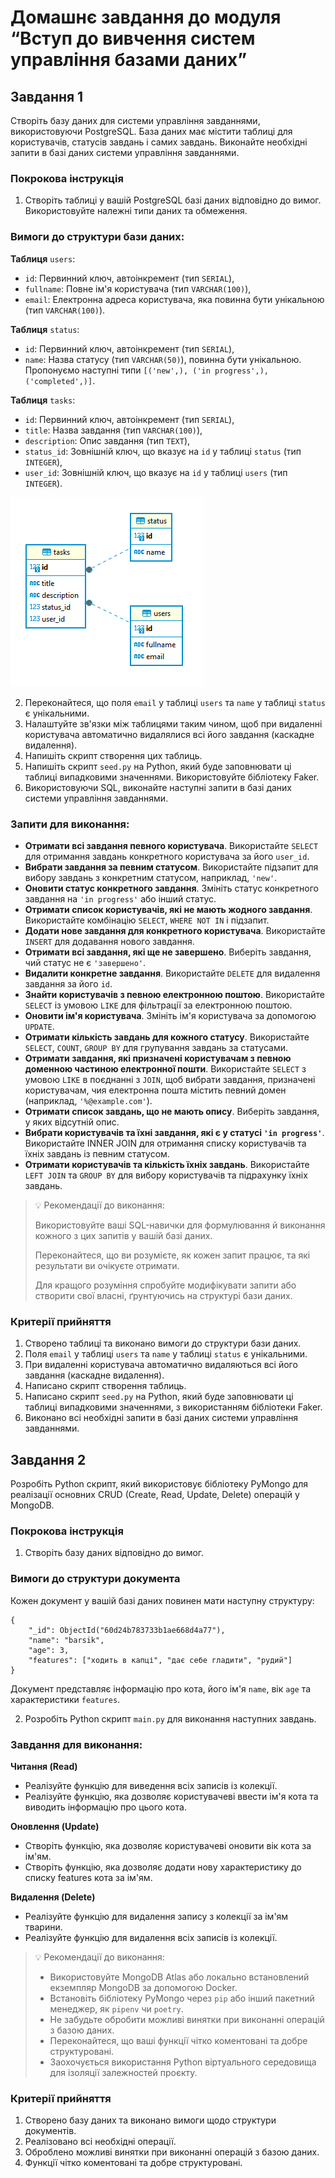 # Домашнє завдання до модуля “Вступ до вивчення систем управління базами даних” 

## Завдання 1

Створіть базу даних для системи управління завданнями, використовуючи PostgreSQL. База даних має містити таблиці для користувачів, статусів завдань і самих завдань. Виконайте необхідні запити в базі даних системи управління завданнями.

### Покрокова інструкція

1. Створіть таблиці у вашій PostgreSQL базі даних відповідно до вимог. Використовуйте належні типи даних та обмеження.

### Вимоги до структури бази даних:

**Таблиця** `users`:

- `id`: Первинний ключ, автоінкремент (тип `SERIAL`),
- `fullname`: Повне ім'я користувача (тип `VARCHAR(100)`),
- `email`: Електронна адреса користувача, яка повинна бути унікальною (тип `VARCHAR(100)`).

**Таблиця** `status`:

- `id`: Первинний ключ, автоінкремент (тип `SERIAL`),
- `name`: Назва статусу (тип `VARCHAR(50)`), повинна бути унікальною. Пропонуємо наступні типи `[('new',), ('in progress',), ('completed',)]`.

**Таблиця** `tasks`:

- `id`: Первинний ключ, автоінкремент (тип `SERIAL`),
- `title`: Назва завдання (тип `VARCHAR(100)`),
- `description`: Опис завдання (тип `TEXT`),
- `status_id`: Зовнішній ключ, що вказує на `id` у таблиці `status` (тип `INTEGER`),
- `user_id`: Зовнішній ключ, що вказує на `id` у таблиці `users` (тип `INTEGER`).

![](img1.png)

2. Переконайтеся, що поля `email` у таблиці `users` та `name` у таблиці `status` є унікальними.
3. Налаштуйте зв'язки між таблицями таким чином, щоб при видаленні користувача автоматично видалялися всі його завдання (каскадне видалення).
4. Напишіть скрипт створення цих таблиць.
5. Напишіть скрипт `seed.py` на Python, який буде заповнювати ці таблиці випадковими значеннями. Використовуйте бібліотеку Faker.
6. Використовуючи SQL, виконайте наступні запити в базі даних системи управління завданнями.

### Запити для виконання:

- **Отримати всі завдання певного користувача**. Використайте `SELECT` для отримання завдань конкретного користувача за його `user_id`.
- **Вибрати завдання за певним статусом**. Використайте підзапит для вибору завдань з конкретним статусом, наприклад, `'new'`.
- **Оновити статус конкретного завдання**. Змініть статус конкретного завдання на `'in progress'` або інший статус.
- **Отримати список користувачів, які не мають жодного завдання**. Використайте комбінацію `SELECT`, `WHERE NOT IN` і підзапит.
- **Додати нове завдання для конкретного користувача**. Використайте `INSERT` для додавання нового завдання.
- **Отримати всі завдання, які ще не завершено**. Виберіть завдання, чий статус не є `'завершено'`.
- **Видалити конкретне завдання**. Використайте `DELETE` для видалення завдання за його `id`.
- **Знайти користувачів з певною електронною поштою**. Використайте `SELECT` із умовою `LIKE` для фільтрації за електронною поштою.
- **Оновити ім'я користувача**. Змініть ім'я користувача за допомогою `UPDATE`.
- **Отримати кількість завдань для кожного статусу**. Використайте `SELECT`, `COUNT`, `GROUP BY` для групування завдань за статусами.
- **Отримати завдання, які призначені користувачам з певною доменною частиною електронної пошти**. Використайте `SELECT` з умовою `LIKE` в поєднанні з `JOIN`, щоб вибрати завдання, призначені користувачам, чия електронна пошта містить певний домен (наприклад, `'%@example.com'`).
- **Отримати список завдань, що не мають опису**. Виберіть завдання, у яких відсутній опис.
- **Вибрати користувачів та їхні завдання, які є у статусі `'in progress'`**. Використайте INNER JOIN для отримання списку користувачів та їхніх завдань із певним статусом.
- **Отримати користувачів та кількість їхніх завдань**. Використайте `LEFT JOIN` та `GROUP BY` для вибору користувачів та підрахунку їхніх завдань.

> 💡 Рекомендації до виконання:
> 
> Використовуйте ваші SQL-навички для формулювання й виконання кожного з цих запитів у вашій базі даних. 
> 
> Переконайтеся, що ви розумієте, як кожен запит працює, та які результати ви очікуєте отримати.
> 
> Для кращого розуміння спробуйте модифікувати запити або створити свої власні, ґрунтуючись на структурі бази даних.

### Критерії прийняття

1. Створено таблиці та виконано вимоги до структури бази даних.
2. Поля `email` у таблиці `users` та `name` у таблиці `status` є унікальними.
3. При видаленні користувача автоматично видаляються всі його завдання (каскадне видалення).
4. Написано скрипт створення таблиць.
5. Написано скрипт `seed.py` на Python, який буде заповнювати ці таблиці випадковими значеннями, з використанням бібліотеки Faker.
6. Виконано всі необхідні запити в базі даних системи управління завданнями.

## Завдання 2

Розробіть Python скрипт, який використовує бібліотеку PyMongo для реалізації основних CRUD (Create, Read, Update, Delete) операцій у MongoDB.

### Покрокова інструкція

1. Створіть базу даних відповідно до вимог.

### Вимоги до структури документа

Кожен документ у вашій базі даних повинен мати наступну структуру:
```
{
    "_id": ObjectId("60d24b783733b1ae668d4a77"),
    "name": "barsik",
    "age": 3,
    "features": ["ходить в капці", "дає себе гладити", "рудий"]
}
```

Документ представляє інформацію про кота, його ім'я `name`, вік `age` та характеристики `features`.

2. Розробіть Python скрипт `main.py` для виконання наступних завдань.

### Завдання для виконання:

**Читання (Read)**
- Реалізуйте функцію для виведення всіх записів із колекції.
- Реалізуйте функцію, яка дозволяє користувачеві ввести ім'я кота та виводить інформацію про цього кота.

**Оновлення (Update)**
- Створіть функцію, яка дозволяє користувачеві оновити вік кота за ім'ям.
- Створіть функцію, яка дозволяє додати нову характеристику до списку features кота за ім'ям.

**Видалення (Delete)**
- Реалізуйте функцію для видалення запису з колекції за ім'ям тварини.
- Реалізуйте функцію для видалення всіх записів із колекції.

> 💡 Рекомендації до виконання:
> 
> - Використовуйте MongoDB Atlas або локально встановлений екземпляр MongoDB за допомогою Docker.
> - Встановіть бібліотеку PyMongo через `pip` або інший пакетний менеджер, як `pipenv` чи `poetry`.
> - Не забудьте обробити можливі винятки при виконанні операцій з базою даних.
> - Переконайтеся, що ваші функції чітко коментовані та добре структуровані.
> - Заохочується використання Python віртуального середовища для ізоляції залежностей проєкту.

### Критерії прийняття
1. Створено базу даних та виконано вимоги щодо структури документів.
2. Реалізовано всі необхідні операції.
3. Оброблено можливі винятки при виконанні операцій з базою даних.
4. Функції чітко коментовані та добре структуровані.
